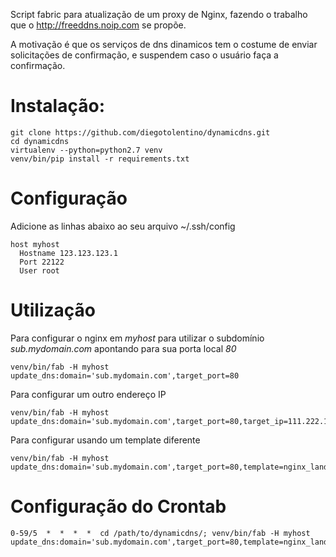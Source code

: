 Script fabric para atualização de um proxy de Nginx, fazendo o trabalho que o http://freeddns.noip.com se propõe.

A motivação é que os serviços de dns dinamicos tem o costume de enviar solicitações de confirmação, e suspendem caso o usuário faça a confirmação.

# Instalação:

```
git clone https://github.com/diegotolentino/dynamicdns.git
cd dynamicdns
virtualenv --python=python2.7 venv
venv/bin/pip install -r requirements.txt
```

# Configuração

Adicione as linhas abaixo ao seu arquivo ~/.ssh/config
```
host myhost
  Hostname 123.123.123.1
  Port 22122
  User root  

```

# Utilização

Para configurar o nginx em *myhost* para utilizar o subdomínio *sub.mydomain.com* apontando para sua porta local *80* 
```
venv/bin/fab -H myhost update_dns:domain='sub.mydomain.com',target_port=80
```

Para configurar um outro endereço IP 
```
venv/bin/fab -H myhost update_dns:domain='sub.mydomain.com',target_port=80,target_ip=111.222.121.212
```

Para configurar usando um template diferente 
```
venv/bin/fab -H myhost update_dns:domain='sub.mydomain.com',target_port=80,template=nginx_landare.tpl
```

# Configuração do Crontab

```
0-59/5  *  *  *  *  cd /path/to/dynamicdns/; venv/bin/fab -H myhost update_dns:domain='sub.mydomain.com',target_port=80,template=nginx_landare.tpl
```
